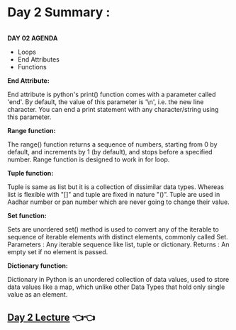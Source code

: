 # Day 2 Summary : 

<img src="https://d6vdma9166ldh.cloudfront.net/media/images/4594dcf8-a8c5-4fa7-a6d4-bab2c9081041.jpg" alt="">


**DAY 02 AGENDA**
- Loops
- End Attributes
- Functions

**End Attribute:**                                                                                                                                      

End attribute is python's print() function comes with a parameter called 'end'. By default, the value of this parameter is '\n', i.e. the new line character. You can end a print statement with any character/string using this parameter.

**Range function:**                                                                                                                                  

The range() function returns a sequence of numbers, starting from 0 by default, and increments by 1 (by default), and stops before a specified number. Range function is designed to work in for loop.

**Tuple function:**

Tuple is same as list but it is a collection of dissimilar data types. Whereas list is flexible with "[]" and tuple are fixed in nature "()”. Tuple are used in Aadhar number or pan number which are never going to change their value.

**Set function:**

Sets are unordered set() method is used to convert any of the iterable to sequence of iterable elements with distinct elements, commonly called Set. Parameters : Any iterable sequence like list, tuple or dictionary. Returns : An empty set if no element is passed.

**Dictionary function:**

Dictionary in Python is an unordered collection of data values, used to store data values like a map, which unlike other Data Types that hold only single value as an element.

## [Day 2 Lecture](https://youtu.be/Xhrf-aCFocc)   👈👈
